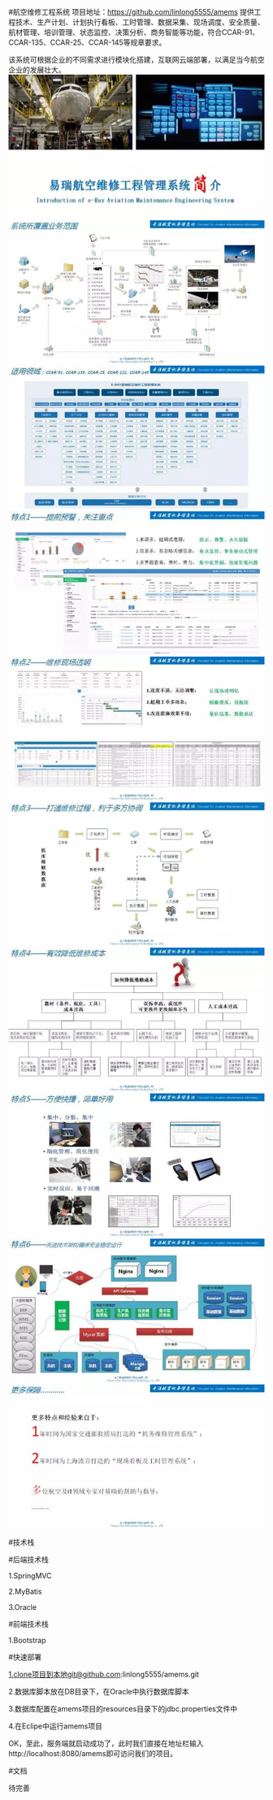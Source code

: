   #航空维修工程系统
   项目地址：https://github.com/linlong5555/amems
   提供工程技术、生产计划、计划执行看板、工时管理、数据采集、现场调度、安全质量、航材管理、培训管理、状态监控、决策分析、商务智能等功能，符合CCAR-91、CCAR-135、CCAR-25、CCAR-145等规章要求。

   该系统可根据企业的不同需求进行模块化搭建，互联网云端部署，以满足当今航空企业的发展壮大。
   ![Image text](https://raw.githubusercontent.com/linlong55555/img-folder/master/1-1.jpg)
   ![Image text](https://raw.githubusercontent.com/linlong55555/img-folder/master/1-2.jpg)
   ![Image text](https://raw.githubusercontent.com/linlong55555/img-folder/master/1-3.jpg)
   ![Image text](https://raw.githubusercontent.com/linlong55555/img-folder/master/1.jpg)
   ![Image text](https://raw.githubusercontent.com/linlong55555/img-folder/master/2.jpg)
   ![Image text](https://raw.githubusercontent.com/linlong55555/img-folder/master/3.jpg)
   ![Image text](https://raw.githubusercontent.com/linlong55555/img-folder/master/4.jpg)
   ![Image text](https://raw.githubusercontent.com/linlong55555/img-folder/master/5.jpg)
   ![Image text](https://raw.githubusercontent.com/linlong55555/img-folder/master/6.jpg)
   ![Image text](https://raw.githubusercontent.com/linlong55555/img-folder/master/7.jpg)
   
   #技术栈
   
   #后端技术栈
   
   1.SpringMVC
   
   2.MyBatis
   
   3.Oracle
   
   #前端技术栈
   
   1.Bootstrap
   
   #快速部署
   
   1.clone项目到本地git@github.com:linlong5555/amems.git
   
   2.数据库脚本放在DB目录下，在Oracle中执行数据库脚本
   
   3.数据库配置在amems项目的resources目录下的jdbc.properties文件中
   
   4.在Eclipe中运行amems项目
   
   OK，至此，服务端就启动成功了，此时我们直接在地址栏输入http://localhost:8080/amems即可访问我们的项目。
   
   #文档
   
   待完善
   

